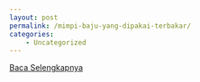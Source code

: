 ```yaml
---
layout: post
permalink: /mimpi-baju-yang-dipakai-terbakar/
categories:
    - Uncategorized
---
```


[Baca Selengkapnya](/04)